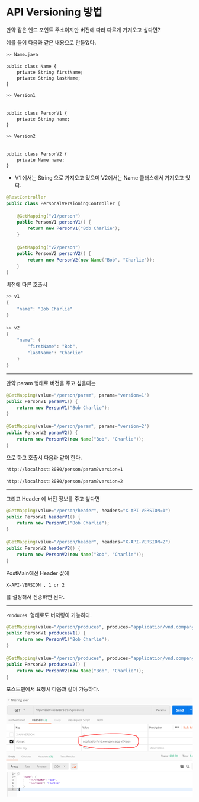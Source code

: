 # API Versioning 방법

만약 같은 엔드 포인트 주소이지만 버전에 따라 다르게 가져오고 싶다면?

예를 들어 다음과 같은 내용으로 만들었다.

```
>> Name.java

public class Name {
    private String firstName;
    private String lastName;    
}
```

```
>> Version1


public class PersonV1 {
    private String name;        
}
```

```
>> Version2


public class PersonV2 {
    private Name name;        
}
```

* V1 에서는 String 으로 가져오고 있으며 V2에서는 Name 클래스에서 가져오고 있다. 

```java
@RestController
public class PersonalVersioningController {

    @GetMapping("v1/person")
    public PersonV1 personV1() {
        return new PersonV1("Bob Charlie");
    }

    @GetMapping("v2/person")
    public PersonV2 personV2() {
        return new PersonV2(new Name("Bob", "Charlie"));
    }
}
```

버전에 따른 호출시

```java
>> v1
{
    "name": "Bob Charlie"
}

>> v2
{
    "name": {
        "firstName": "Bob",
        "lastName": "Charlie"
    }
}
```

---

만약 param 형태로 버전을 주고 싶을때는

```java
@GetMapping(value="/person/param", params="version=1")
public PersonV1 paramV1() {
    return new PersonV1("Bob Charlie");
}

@GetMapping(value="/person/param", params="version=2")
public PersonV2 paramV2() {
    return new PersonV2(new Name("Bob", "Charlie"));
}
```

으로 하고 호출시 다음과 같이 한다.

```
http://localhost:8080/person/param?version=1

http://localhost:8080/person/param?version=2
```

---

그리고 Header 에 버전 정보를 주고 싶다면

```java
@GetMapping(value="/person/header", headers="X-API-VERSION=1")
public PersonV1 headerV1() {
    return new PersonV1("Bob Charlie");
}

@GetMapping(value="/person/header", headers="X-API-VERSION=2")
public PersonV2 headerV2() {
    return new PersonV2(new Name("Bob", "Charlie"));
}
```

PostMain에선 Header 값에

```
X-API-VERSION , 1 or 2
```

를 설정해서 전송하면 된다.

---

`Produces `형태로도 버저링이 가능하다. 

```java
@GetMapping(value="/person/produces", produces="application/vnd.company.app-v1+json")
public PersonV1 producesV1() {
	return new PersonV1("Bob Charlie");
}

@GetMapping(value="/person/produces", produces="application/vnd.company.app-v2+json")
public PersonV2 producesV2() {
	return new PersonV2(new Name("Bob", "Charlie"));
}
```

포스트맨에서 요청시 다음과 같이 가능하다. 

![](/assets/spring_udemy_26_1.png)

